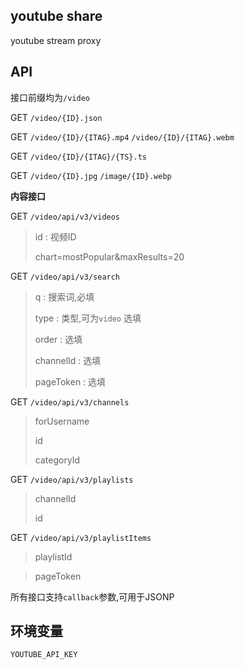 ## youtube share 

youtube stream proxy 


## API

接口前缀均为`/video`

GET `/video/{ID}.json`

GET `/video/{ID}/{ITAG}.mp4` `/video/{ID}/{ITAG}.webm`

GET `/video/{ID}/{ITAG}/{TS}.ts`

GET `/video/{ID}.jpg` `/image/{ID}.webp`

**内容接口**

GET `/video/api/v3/videos` 

> id : 视频ID
>
> chart=mostPopular&maxResults=20

GET `/video/api/v3/search` 

> q : 搜索词,必填
> 
> type :  类型,可为`video` 选填
> 
> order : 选填
> 
> channelId : 选填
>
> pageToken : 选填

GET `/video/api/v3/channels` 

> forUsername
> 
> id
>
> categoryId 

GET `/video/api/v3/playlists` 

> channelId
> 
> id

GET `/video/api/v3/playlistItems` 

> playlistId

> pageToken

所有接口支持`callback`参数,可用于JSONP

## 环境变量

`YOUTUBE_API_KEY`

